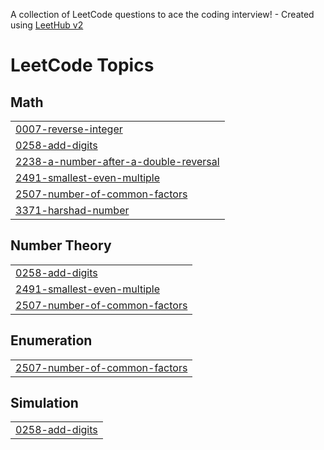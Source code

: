 A collection of LeetCode questions to ace the coding interview! - Created using [LeetHub v2](https://github.com/arunbhardwaj/LeetHub-2.0)
<!---LeetCode Topics Start-->
# LeetCode Topics
## Math
|  |
| ------- |
| [0007-reverse-integer](https://github.com/Nagasai143/leetcode/tree/master/0007-reverse-integer) |
| [0258-add-digits](https://github.com/Nagasai143/leetcode/tree/master/0258-add-digits) |
| [2238-a-number-after-a-double-reversal](https://github.com/Nagasai143/leetcode/tree/master/2238-a-number-after-a-double-reversal) |
| [2491-smallest-even-multiple](https://github.com/Nagasai143/leetcode/tree/master/2491-smallest-even-multiple) |
| [2507-number-of-common-factors](https://github.com/Nagasai143/leetcode/tree/master/2507-number-of-common-factors) |
| [3371-harshad-number](https://github.com/Nagasai143/leetcode/tree/master/3371-harshad-number) |
## Number Theory
|  |
| ------- |
| [0258-add-digits](https://github.com/Nagasai143/leetcode/tree/master/0258-add-digits) |
| [2491-smallest-even-multiple](https://github.com/Nagasai143/leetcode/tree/master/2491-smallest-even-multiple) |
| [2507-number-of-common-factors](https://github.com/Nagasai143/leetcode/tree/master/2507-number-of-common-factors) |
## Enumeration
|  |
| ------- |
| [2507-number-of-common-factors](https://github.com/Nagasai143/leetcode/tree/master/2507-number-of-common-factors) |
## Simulation
|  |
| ------- |
| [0258-add-digits](https://github.com/Nagasai143/leetcode/tree/master/0258-add-digits) |
<!---LeetCode Topics End-->